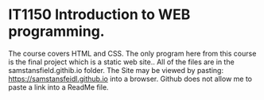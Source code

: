 # IT1150 Introduction to WEB programming.

The course covers HTML and CSS.  The only program here from this course is the final project which is a static web site..  All of the files are in the samstansfield.githib.io folder.  The Site may be viewed by pasting: https://samstansfeidl.github.io into a browser.  Github does not allow me to paste a link into a ReadMe file.
